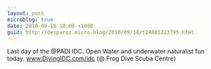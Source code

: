 ```yaml
---
layout: post
microblog: true
date: 2010-09-18 10:00 +1000
guid: http://desparoz.micro.blog/2010/09/18/t24881323795.html
---
```

Last day of the @PADI IDC. Open Water and underwater naturalist fun today. www.DivingIDC.com/idc (@ Frog Dive Scuba Centre)
